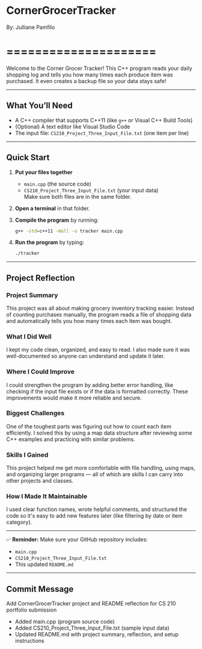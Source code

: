 
# CornerGrocerTracker  
By: Julliane Pamfilo  

=====================  
=====================  

Welcome to the Corner Grocer Tracker! This C++ program reads your daily shopping log and tells you how many times each produce item was purchased. It even creates a backup file so your data stays safe!

---

## What You’ll Need

- A C++ compiler that supports C++11 (like `g++` or Visual C++ Build Tools)
- (Optional) A text editor like Visual Studio Code
- The input file: `CS210_Project_Three_Input_File.txt` (one item per line)

---

## Quick Start

1. **Put your files together**  
   - `main.cpp` (the source code)  
   - `CS210_Project_Three_Input_File.txt` (your input data)  
   Make sure both files are in the same folder.

2. **Open a terminal** in that folder.

3. **Compile the program** by running:
   ```bash
   g++ -std=c++11 -Wall -o tracker main.cpp
   ```

4. **Run the program** by typing:
   ```bash
   ./tracker
   ```

---

## Project Reflection

### Project Summary
This project was all about making grocery inventory tracking easier. Instead of counting purchases manually, the program reads a file of shopping data and automatically tells you how many times each item was bought.

### What I Did Well
I kept my code clean, organized, and easy to read. I also made sure it was well-documented so anyone can understand and update it later.

### Where I Could Improve
I could strengthen the program by adding better error handling, like checking if the input file exists or if the data is formatted correctly. These improvements would make it more reliable and secure.

### Biggest Challenges
One of the toughest parts was figuring out how to count each item efficiently. I solved this by using a map data structure after reviewing some C++ examples and practicing with similar problems.

### Skills I Gained
This project helped me get more comfortable with file handling, using maps, and organizing larger programs — all of which are skills I can carry into other projects and classes.

### How I Made It Maintainable
I used clear function names, wrote helpful comments, and structured the code so it's easy to add new features later (like filtering by date or item category).

---

✅ **Reminder:** Make sure your GitHub repository includes:
- `main.cpp`
- `CS210_Project_Three_Input_File.txt`
- This updated `README.md`

---

## Commit Message
Add CornerGrocerTracker project and README reflection for CS 210 portfolio submission

- Added main.cpp (program source code)
- Added CS210_Project_Three_Input_File.txt (sample input data)
- Updated README.md with project summary, reflection, and setup instructions
